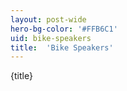 ```yaml
---
layout: post-wide
hero-bg-color: '#FFB6C1'
uid: bike-speakers
title:  'Bike Speakers'
---
```


<p>{title}</p>
